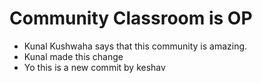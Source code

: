 # Community Classroom is OP

- Kunal Kushwaha says that this community is amazing.
- Kunal made this change
- Yo this is a new commit by keshav

